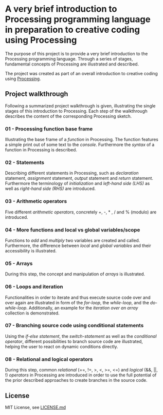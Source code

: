 # A very brief introduction to Processing programming language in preparation to creative coding using Processing
The purpose of this project is to provide a very brief introduction to the Processing programming language. Through a series of stages, fundamental concepts of Processing are illustrated and described.

The project was created as part of an overall introduction to creative coding using [Processing](https://processing.org).

## Project walkthrough
Following a summarized project walkthrough is given, illustrating the single stages of this introduction to Processing. Each step of the walkthrough describes the content of the corresponding Processing sketch.

### 01 - Processing function base frame
Illustrating the base frame of a *function* in Processing. The function features a simple print out of some text to the *console*. Furthermore the *syntax* of a function in Processing is described.

### 02 - Statements
Describing different statements in Processing, such as *declaration* statement, *assignment* statement, *output* statement and *return* statement. Furthermore the terminology of *initialization* and *left-hand side (LHS)* as well as *right-hand side (RHS)* are introduced.

### 03 - Arithmetic operators
Five different *arithmetic operators*, concretely +, -, * , / and % (modulo) are introduced.

### 04 - More functions and local vs global variables/scope
Functions to *add* and *multiply* two variables are created and called. Furthermore, the difference between *local* and *global variables* and their accessibility is illustrated.

### 05 - Arrays
During this step, the concept and manipulation of *arrays* is illustrated.

### 06 - Loops and iteration
Functionalities in order to iterate and thus execute source code over and over again are illustrated in form of the *for-loop*, the *while-loop*, and the *do-while-loop*. Additionally, an example for the *iteration over an array* collection is demonstrated.

### 07 - Branching source code using conditional statements
Using the *if-else statement*, the *switch-statement* as well as the *conditional operator*, different possibilities to branch source code are illustrated, helping the user to react on dynamic conditions directly.

### 08 - Relational and logical operators
During this step, common *relational* (==, !=, >, <, >=, <=) and *logical* (&&, ||, !) *operators* in Processing are introduced in order to use the full potential of the prior described approaches to create branches in the source code.


## License
MIT License, see [LICENSE.md](LICENSE.md)
